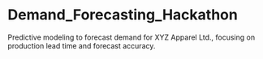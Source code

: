 # Demand_Forecasting_Hackathon
Predictive modeling to forecast demand for XYZ Apparel Ltd., focusing on production lead time and forecast accuracy.

